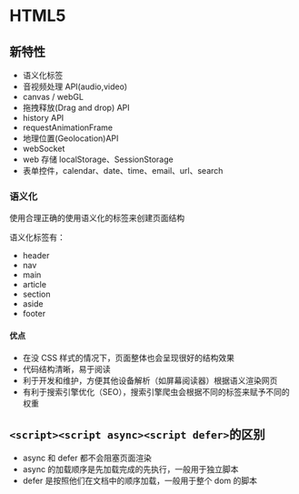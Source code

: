 # HTML5

## 新特性

- 语义化标签
- 音视频处理 API(audio,video)
- canvas / webGL
- 拖拽释放(Drag and drop) API
- history API
- requestAnimationFrame
- 地理位置(Geolocation)API
- webSocket
- web 存储 localStorage、SessionStorage
- 表单控件，calendar、date、time、email、url、search

### 语义化

使用合理正确的使用语义化的标签来创建页面结构

语义化标签有：

- header
- nav
- main
- article
- section
- aside
- footer

#### 优点

- 在没 CSS 样式的情况下，页面整体也会呈现很好的结构效果
- 代码结构清晰，易于阅读
- 利于开发和维护，方便其他设备解析（如屏幕阅读器）根据语义渲染网页
- 有利于搜索引擎优化（SEO），搜索引擎爬虫会根据不同的标签来赋予不同的权重

## `<script><script async><script defer>`的区别

- async 和 defer 都不会阻塞页面渲染
- async 的加载顺序是先加载完成的先执行，一般用于独立脚本
- defer 是按照他们在文档中的顺序加载，一般用于整个 dom 的脚本
